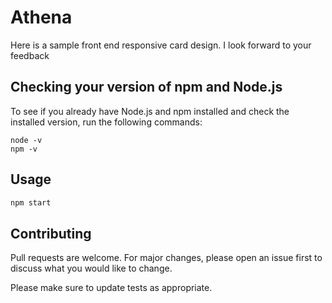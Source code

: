 # Athena

Here is a sample front end responsive card design. I look forward to your feedback



## Checking your version of npm and Node.js
To see if you already have Node.js and npm installed and check the installed version, run the following commands:

``` 
node -v
npm -v
```


## Usage

```javascript
npm start
```

## Contributing

Pull requests are welcome. For major changes, please open an issue first
to discuss what you would like to change.

Please make sure to update tests as appropriate.
